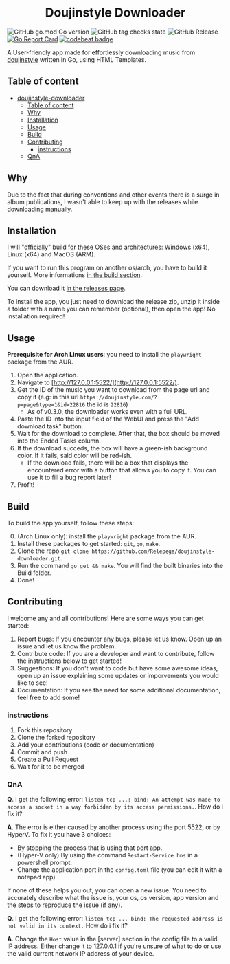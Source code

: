 # <center> Doujinstyle Downloader </center>

![GitHub go.mod Go version](https://img.shields.io/github/go-mod/go-version/relepega/doujinstyle-downloader)
![GitHub tag checks state](https://img.shields.io/github/checks-status/relepega/doujinstyle-downloader/HEAD)
![GitHub Release](https://img.shields.io/github/v/release/Relepega/doujinstyle-downloader)
[![Go Report Card](https://goreportcard.com/badge/github.com/relepega/doujinstyle-downloader)](https://goreportcard.com/report/github.com/relepega/doujinstyle-downloader)
[![codebeat badge](https://codebeat.co/badges/4fd08f5a-b2d8-49b9-b0d4-a37cd6f6c3dc)](https://codebeat.co/projects/github-com-relepega-doujinstyle-downloader-main)

A User-friendly app made for effortlessly downloading music from
[doujinstyle](https://doujinstyle.com/) written in Go, using HTML Templates.

## Table of content

- [doujinstyle-downloader](#doujinstyle-downloader)
  - [Table of content](#table-of-content)
  - [Why](#why)
  - [Installation](#installation)
  - [Usage](#usage)
  - [Build](#build)
  - [Contributing](#contributing)
    - [instructions](#instructions)
  - [QnA](#QnA)

## Why

Due to the fact that during conventions and other events there is a surge in
album publications, I wasn't able to keep up with the releases while downloading
manually.

## Installation

I will "officially" build for these OSes and architectures: Windows (x64), Linux
(x64) and MacOS (ARM).

If you want to run this program on another os/arch, you have to build it
yourself. More informations [in the build section](#Build).

You can download it
[in the releases page](https://github.com/Relepega/doujinstyle-downloader/releases).

To install the app, you just need to download the release zip, unzip it inside a
folder with a name you can remember (optional), then open the app! No
installation required!

## Usage

**Prerequisite for Arch Linux users**: you need to install the `playwright`
package from the AUR.

1. Open the application.
2. Navigate to [http://127.0.0.1:5522/](http://127.0.0.1:5522/).
3. Get the ID of the music you want to download from the page url and copy it
   (e.g: in this url `https://doujinstyle.com/?p=page&type=1&id=22816` the id is
   `22816`)
    - As of v0.3.0, the downloader works even with a full URL.
4. Paste the ID into the input field of the WebUI and press the "Add download
   task" button.
5. Wait for the download to complete. After that, the box should be moved into
   the Ended Tasks column.
6. If the download succeds, the box will have a green-ish background color. If
   it fails, said color will be red-ish.
   - If the download fails, there will be a box that displays the encountered
     error with a button that allows you to copy it. You can use it to fill a
     bug report later!
7. Profit!

## Build

To build the app yourself, follow these steps:

0. (Arch Linux only): install the `playwright` package from the AUR.
1. Install these packages to get started: `git`, `go`, `make`.
2. Clone the repo
   `git clone https://github.com/Relepega/doujinstyle-downloader.git`.
3. Run the command `go get && make`. You will find the built binaries into the
   Build folder.
4. Done!

## Contributing

I welcome any and all contributions! Here are some ways you can get started:

1. Report bugs: If you encounter any bugs, please let us know. Open up an issue
   and let us know the problem.
2. Contribute code: If you are a developer and want to contribute, follow the
   instructions below to get started!
3. Suggestions: If you don't want to code but have some awesome ideas, open up
   an issue explaining some updates or imporvements you would like to see!
4. Documentation: If you see the need for some additional documentation, feel
   free to add some!

### instructions

1. Fork this repository
2. Clone the forked repository
3. Add your contributions (code or documentation)
4. Commit and push
5. Create a Pull Request
6. Wait for it to be merged

### QnA

**Q**. I get the following error:
`listen tcp ...: bind: An attempt was made to access a socket in a way forbidden by its access permissions.`.
How do i fix it?

**A**. The error is either caused by another process using the port 5522, or by
HyperV. To fix it you have 3 choices:

- By stopping the process that is using that port app.
- (Hyper-V only) By using the command `Restart-Service hns` in a powershell
  prompt.
- Change the application port in the `config.toml` file (you can edit it with a
  notepad app)

If none of these helps you out, you can open a new issue. You need to accurately
describe what the issue is, your os, os version, app version and the steps to
reproduce the issue (if any).

**Q**. I get the following error:
`listen tcp ... bind: The requested address is not valid in its context.` How do
i fix it?

**A**. Change the `Host` value in the [server] section in the config file to a
valid IP address. Either change it to 127.0.0.1 if you're unsure of what to do
or use the valid current network IP address of your device.

